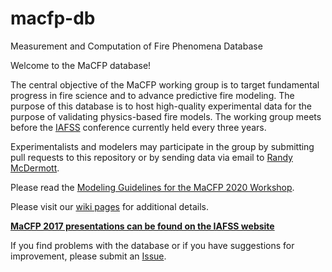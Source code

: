 # macfp-db
Measurement and Computation of Fire Phenomena Database

Welcome to the MaCFP database!

The central objective of the MaCFP working group is to target fundamental progress in fire science and to advance predictive fire modeling.  The purpose of this database is to host high-quality experimental data for the purpose of validating physics-based fire models.  The working group meets before the [IAFSS](http://www.iafss.org/) conference currently held every three years.

Experimentalists and modelers may participate in the group by submitting pull requests to this repository or by sending data via email to [Randy McDermott](mailto:randy.mcdermott@gmail.com).

Please read the [Modeling Guidelines for the MaCFP 2020 Workshop](https://github.com/MaCFP/macfp-db/wiki/MaCFP-2020-Modeling-Guidelines).

Please visit our [wiki pages](https://github.com/MaCFP/macfp-db/wiki) for additional details.

[**MaCFP 2017 presentations can be found on the IAFSS website**](http://www.iafss.org/macfp/3770-2/)

If you find problems with the database or if you have suggestions for improvement, please submit an [Issue](https://github.com/MaCFP/macfp-db/issues).

